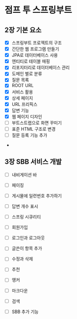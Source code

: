 # 점프 투 스프링부트

## 2장 기본 요소
- [x] 스프링부트 프로젝트의 구조
- [x] 간단한 웹 프로그램 만들기
- [x] JPA로 데이터베이스 사용
- [x] 엔티티로 테이블 매핑
- [x] 리포지터리로 데이터베이스 관리
- [x] 도메인 별로 분류
- [x] 질문 목록
- [x] ROOT URL
- [x] 서비스 활용
- [x] 상세 페이지
- [x] URL 프리픽스
- [x] 답변 기능
- [x] 웹 페이지 디자인
- [ ] 부트스트랩으로 화면 꾸미기
- [ ] 표준 HTML 구조로 변경
- [ ] 질문 등록 기능 추가
- 

## 3장 SBB 서비스 개발
- [ ] 내비게이션 바
- [ ] 페이징
- [ ] 게시물에 일련번호 추가하기
- [ ] 답변 개수 표시
- [ ] 스프링 시큐리티
- [ ] 회원가입
- [ ] 로그인과 로그아웃
- [ ] 글쓴이 항목 추가
- [ ] 수정과 삭제
- [ ] 추천
- [ ] 앵커
- [ ] 마크다운
- [ ] 검색
- [ ] SBB 추가 기능

